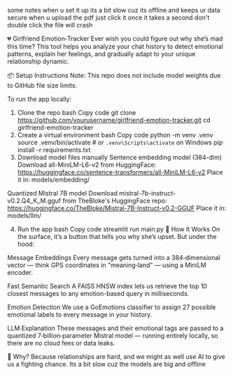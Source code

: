 some notes when u set it up its a bit slow cuz its offline and keeps ur data secure
when u upload the pdf just click it once it takes a second don't double click the file will crash

💔 Girlfriend Emotion‑Tracker
Ever wish you could figure out why she’s mad this time? This tool helps you analyze your chat history to detect emotional patterns, explain her feelings, and gradually adapt to your unique relationship dynamic.

📦 Setup Instructions
Note: This repo does not include model weights due to GitHub file size limits.

To run the app locally:

1. Clone the repo
bash
Copy code
git clone https://github.com/yourusername/girlfriend-emotion-tracker.git
cd girlfriend-emotion-tracker
2. Create a virtual environment
bash
Copy code
python -m venv .venv
source .venv/bin/activate  # or `.venv\Scripts\activate` on Windows
pip install -r requirements.txt
3. Download model files manually
Sentence embedding model (384-dim)
Download all-MiniLM-L6-v2 from HuggingFace:
https://huggingface.co/sentence-transformers/all-MiniLM-L6-v2
Place it in: models/embedding/

Quantized Mistral 7B model
Download mistral-7b-instruct-v0.2.Q4_K_M.gguf from TheBloke's HuggingFace repo:
https://huggingface.co/TheBloke/Mistral-7B-Instruct-v0.2-GGUF
Place it in: models/llm/

4. Run the app
bash
Copy code
streamlit run main.py
🧠 How It Works
On the surface, it’s a button that tells you why she’s upset. But under the hood:

Message Embeddings
Every message gets turned into a 384‑dimensional vector — think GPS coordinates in "meaning‑land" — using a MiniLM encoder.

Fast Semantic Search
A FAISS HNSW index lets us retrieve the top 10 closest messages to any emotion-based query in milliseconds.

Emotion Detection
We use a GoEmotions classifier to assign 27 possible emotional labels to every message in your history.

LLM Explanation
These messages and their emotional tags are passed to a quantized 7‑billion‑parameter Mistral model — running entirely locally, so there are no cloud fees or data leaks.


🙋 Why?
Because relationships are hard, and we might as well use AI to give us a fighting chance.
Its a bit slow cuz the models are big and offline
